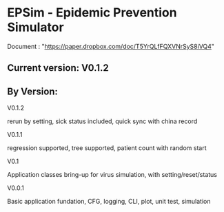 # EPSim - Epidemic Prevention Simulator

Document : "https://paper.dropbox.com/doc/T5YrQLfFQXVNrSyS8iVQ4"

## Current version: V0.1.2

## By Version:
V0.1.2

rerun by setting, sick status included, quick sync with china record

V0.1.1

regression supported, tree supported, patient count with random start


V0.1

Application classes bring-up for virus simulation, with setting/reset/status 

V0.0.1 

Basic application fundation, CFG, logging, CLI, plot, unit test, simulation
